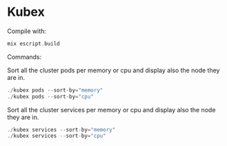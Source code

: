 # Kubex

Compile with:
```elixir
mix escript.build
```

Commands:

Sort all the cluster pods per memory or cpu and display also the node they are in.
```elixir
./kubex pods --sort-by="memory"
./kubex pods --sort-by="cpu"
```

Sort all the cluster services per memory or cpu and display also the node they are in.
```elixir
./kubex services --sort-by="memory"
./kubex services --sort-by="cpu"
```
